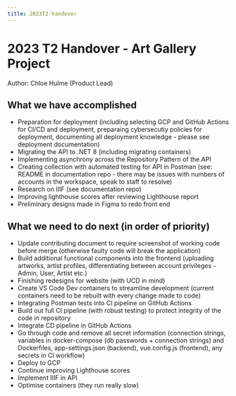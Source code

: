 ```yaml
---
title: 2023T2-handover
---
```



# 2023 T2 Handover - Art Gallery Project

Author: Chloe Hulme (Product Lead)

## What we have accomplished

- Preparation for deployment (including selecting GCP and GitHub Actions for CI/CD and deployment,
  preparaing cybersecutiy policies for deployment, documenting all deployment knowledge - please see
  deployment documentation)
- Migrating the API to .NET 8 (including migrating containers)
- Implementing asynchrony across the Repository Pattern of the API
- Creating collection with automated testing for API in Postman (see: README in documentation repo -
  there may be issues with numbers of accounts in the workspace, speak to staff to resolve)
- Research on IIIF (see documentation repo)
- Improving lighthouse scores after reviewing Lighthouse report
- Preliminary designs made in Figma to redo front end

## What we need to do next (in order of priority)

- Update contributing document to require screenshot of working code before merge (otherwise faulty
  code will break the application)
- Build additional functional components into the frontend (uploading artworks, artist profiles,
  differentiating between account privileges - Admin, User, Artist etc.)
- Finishing redesigns for website (with UCD in mind)
- Create VS Code Dev containers to streamline development (current containers need to be rebuilt
  with every change made to code)
- Integrating Postman tests into CI pipeline on GitHub Actions
- Build out full CI pipeline (with robust testing) to protect integrity of the code in repository
- Integrate CD pipeline in GitHub Actions
- Go through code and remove all secret information (connection strings, variables in docker-compose
  (db passwords + connection strings) and Dockerfiles, app-settings.json (backend), vue.config.js
  (frontend), any secrets in CI workflow)
- Deploy to GCP
- Continue improving Lighthouse scores
- Implement IIIF in API
- Optimise containers (they run really slow)
